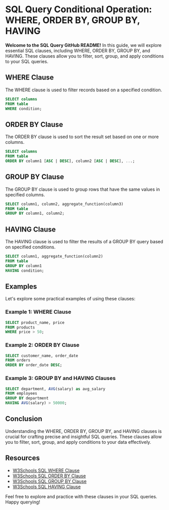 # SQL Query Conditional Operation: WHERE, ORDER BY, GROUP BY, HAVING 

**Welcome to the SQL Query GitHub README!** In this guide, we will explore essential SQL clauses, including WHERE, ORDER BY, GROUP BY, and HAVING. These clauses allow you to filter, sort, group, and apply conditions to your SQL queries.

## WHERE Clause

The WHERE clause is used to filter records based on a specified condition.

```sql
SELECT columns
FROM table
WHERE condition;
```

## ORDER BY Clause

The ORDER BY clause is used to sort the result set based on one or more columns.

```sql
SELECT columns
FROM table
ORDER BY column1 [ASC | DESC], column2 [ASC | DESC], ...;
```

## GROUP BY Clause

The GROUP BY clause is used to group rows that have the same values in specified columns.

```sql
SELECT column1, column2, aggregate_function(column3)
FROM table
GROUP BY column1, column2;
```

## HAVING Clause

The HAVING clause is used to filter the results of a GROUP BY query based on specified conditions.

```sql
SELECT column1, aggregate_function(column2)
FROM table
GROUP BY column1
HAVING condition;
```


## Examples

Let's explore some practical examples of using these clauses:

### Example 1: WHERE Clause

```sql
SELECT product_name, price
FROM products
WHERE price > 50;
```

### Example 2: ORDER BY Clause

```sql
SELECT customer_name, order_date
FROM orders
ORDER BY order_date DESC;
```

### Example 3: GROUP BY and HAVING Clauses

```sql
SELECT department, AVG(salary) as avg_salary
FROM employees
GROUP BY department
HAVING AVG(salary) > 50000;
```

## Conclusion

Understanding the WHERE, ORDER BY, GROUP BY, and HAVING clauses is crucial for crafting precise and insightful SQL queries. These clauses allow you to filter, sort, group, and apply conditions to your data effectively.

## Resources

- [W3Schools SQL WHERE Clause](https://www.w3schools.com/sql/sql_where.asp)
- [W3Schools SQL ORDER BY Clause](https://www.w3schools.com/sql/sql_orderby.asp)
- [W3Schools SQL GROUP BY Clause](https://www.w3schools.com/sql/sql_groupby.asp)
- [W3Schools SQL HAVING Clause](https://www.w3schools.com/sql/sql_having.asp)

Feel free to explore and practice with these clauses in your SQL queries. Happy querying!
